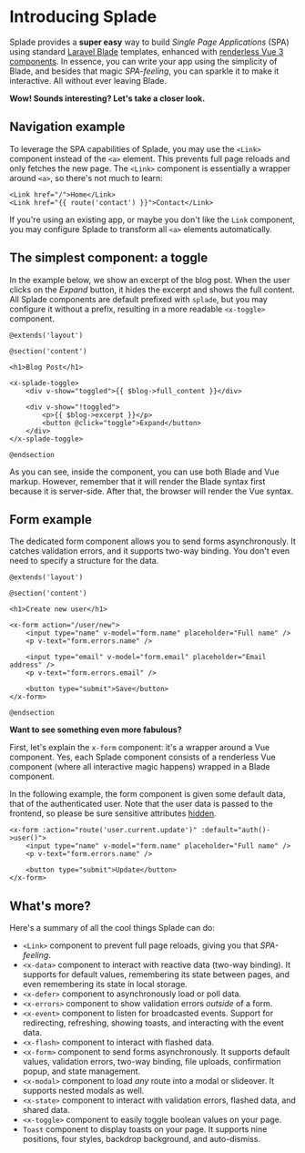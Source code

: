 # Introducing Splade

Splade provides a **super easy** way to build *Single Page Applications* (SPA) using standard [Laravel Blade](https://laravel.com/docs/9.x/blade) templates, enhanced with [renderless Vue 3 components](https://adamwathan.me/renderless-components-in-vuejs/). In essence, you can write your app using the simplicity of Blade, and besides that magic *SPA-feeling*, you can sparkle it to make it interactive. All without ever leaving Blade.

**Wow! Sounds interesting? Let's take a closer look.**

## Navigation example

To leverage the SPA capabilities of Splade, you may use the `<Link>` component instead of the `<a>` element. This prevents full page reloads and only fetches the new page. The `<Link>` component is essentially a wrapper around `<a>`, so there's not much to learn:

```blade
<Link href="/">Home</Link>
<Link href="{{ route('contact') }}">Contact</Link>
```

If you're using an existing app, or maybe you don't like the `Link` component, you may configure Splade to transform all `<a>` elements automatically.

## The simplest component: a toggle

In the example below, we show an excerpt of the blog post. When the user clicks on the *Expand* button, it hides the excerpt and shows the full content. All Splade components are default prefixed with `splade`, but you may configure it without a prefix, resulting in a more readable `<x-toggle>` component.

```blade
@extends('layout')

@section('content')

<h1>Blog Post</h1>

<x-splade-toggle>
    <div v-show="toggled">{{ $blog->full_content }}</div>

    <div v-show="!toggled">
        <p>{{ $blog->excerpt }}</p>
        <button @click="toggle">Expand</button>
    </div>
</x-splade-toggle>

@endsection
```

As you can see, inside the component, you can use both Blade and Vue markup. However, remember that it will render the Blade syntax first because it is server-side. After that, the browser will render the Vue syntax.

## Form example

The dedicated form component allows you to send forms asynchronously. It catches validation errors, and it supports two-way binding. You don't even need to specify a structure for the data.

```blade
@extends('layout')

@section('content')

<h1>Create new user</h1>

<x-form action="/user/new">
    <input type="name" v-model="form.name" placeholder="Full name" />
    <p v-text="form.errors.name" />

    <input type="email" v-model="form.email" placeholder="Email address" />
    <p v-text="form.errors.email" />

    <button type="submit">Save</button>
</x-form>

@endsection
```

**Want to see something even more fabulous?**

First, let's explain the `x-form` component: it's a wrapper around a Vue component. Yes, each Splade component consists of a renderless Vue component (where all interactive magic happens) wrapped in a Blade component.

In the following example, the form component is given some default data, that of the authenticated user. Note that the user data is passed to the frontend, so please be sure sensitive attributes [hidden](https://laravel.com/docs/9.x/eloquent-serialization#hiding-attributes-from-json).

```blade
<x-form :action="route('user.current.update')" :default="auth()->user()">
    <input type="name" v-model="form.name" placeholder="Full name" />
    <p v-text="form.errors.name" />

    <button type="submit">Update</button>
</x-form>
```

## What's more?

Here's a summary of all the cool things Splade can do:

* `<Link>` component to prevent full page reloads, giving you that *SPA-feeling*.
* `<x-data>` component to interact with reactive data (two-way binding). It supports for default values, remembering its state between pages, and even remembering its state in local storage.
* `<x-defer>` component to asynchronously load or poll data.
* `<x-errors>` component to show validation errors *outside* of a form.
* `<x-event>` component to listen for broadcasted events. Support for redirecting, refreshing, showing toasts, and interacting with the event data.
* `<x-flash>` component to interact with flashed data.
* `<x-form>` component to send forms asynchronously. It supports default values, validation errors, two-way binding, file uploads, confirmation popup, and state management.
* `<x-modal>` component to load *any* route into a modal or slideover. It supports nested modals as well.
* `<x-state>` component to interact with validation errors, flashed data, and shared data.
* `<x-toggle>` component to easily toggle boolean values on your page.
* `Toast` component to display toasts on your page. It supports nine positions, four styles, backdrop background, and auto-dismiss.